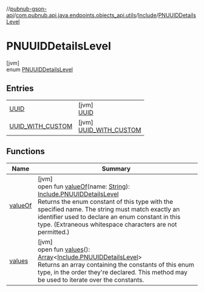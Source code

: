//[pubnub-gson-api](../../../../index.md)/[com.pubnub.api.java.endpoints.objects_api.utils](../../index.md)/[Include](../index.md)/[PNUUIDDetailsLevel](index.md)

# PNUUIDDetailsLevel

[jvm]\
enum [PNUUIDDetailsLevel](index.md)

## Entries

| | |
|---|---|
| [UUID](-u-u-i-d/index.md) | [jvm]<br>[UUID](-u-u-i-d/index.md) |
| [UUID_WITH_CUSTOM](-u-u-i-d_-w-i-t-h_-c-u-s-t-o-m/index.md) | [jvm]<br>[UUID_WITH_CUSTOM](-u-u-i-d_-w-i-t-h_-c-u-s-t-o-m/index.md) |

## Functions

| Name | Summary |
|---|---|
| [valueOf](value-of.md) | [jvm]<br>open fun [valueOf](value-of.md)(name: [String](https://docs.oracle.com/javase/8/docs/api/java/lang/String.html)): [Include.PNUUIDDetailsLevel](index.md)<br>Returns the enum constant of this type with the specified name. The string must match exactly an identifier used to declare an enum constant in this type. (Extraneous whitespace characters are not permitted.) |
| [values](values.md) | [jvm]<br>open fun [values](values.md)(): [Array](https://kotlinlang.org/api/core/kotlin-stdlib/kotlin/-array/index.html)&lt;[Include.PNUUIDDetailsLevel](index.md)&gt;<br>Returns an array containing the constants of this enum type, in the order they're declared. This method may be used to iterate over the constants. |

